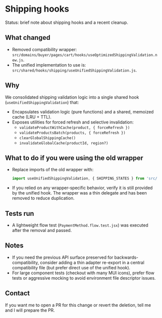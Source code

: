 Shipping hooks
===============

Status: brief note about shipping hooks and a recent cleanup.

What changed
------------
- Removed compatibility wrapper: `src/domains/buyer/pages/cart/hooks/useOptimizedShippingValidation.new.js`.
- The unified implementation to use is: `src/shared/hooks/shipping/useUnifiedShippingValidation.js`.

Why
---
We consolidated shipping validation logic into a single shared hook (`useUnifiedShippingValidation`) that:
- Encapsulates validation logic (pure functions) and a shared, memoized cache (LRU + TTL).
- Exposes utilities for forced refresh and selective invalidation:
  - `validateProductWithCache(product, { forceRefresh })`
  - `validateProductsBatch(products, { forceRefresh })`
  - `clearGlobalShippingCache()`
  - `invalidateGlobalCache(productId, region?)`

What to do if you were using the old wrapper
-------------------------------------------
- Replace imports of the old wrapper with:
  ```js
  import useUnifiedShippingValidation, { SHIPPING_STATES } from 'src/shared/hooks/shipping/useUnifiedShippingValidation'
  ```
- If you relied on any wrapper-specific behavior, verify it is still provided by the unified hook. The wrapper was a thin delegate and has been removed to reduce duplication.

Tests run
---------
- A lightweight flow test (`PaymentMethod.flow.test.jsx`) was executed after the removal and passed.

Notes
-----
- If you need the previous API surface preserved for backwards-compatibility, consider adding a thin adapter re-export in a central compatibility file (but prefer direct use of the unified hook).
- For large component tests (checkout with many MUI icons), prefer flow tests or aggressive mocking to avoid environment file descriptor issues.

Contact
-------
If you want me to open a PR for this change or revert the deletion, tell me and I will prepare the PR.
